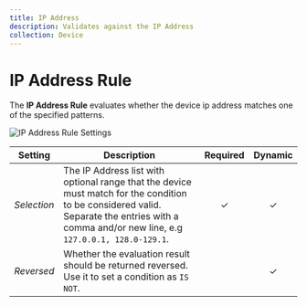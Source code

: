 ```yaml
---
title: IP Address
description: Validates against the IP Address
collection: Device
---
```


# IP Address Rule

<div class="tm-resource-icon">
    <!--@include: ./assets/rule-ip-address.svg-->
</div>

The **IP Address Rule** evaluates whether the device ip address matches one of the specified patterns.

![IP Address Rule Settings](./assets//rule-ip-address.webp)

| Setting     | Description                                                                                                                                                                                   | Required | Dynamic  |
| ----------- | --------------------------------------------------------------------------------------------------------------------------------------------------------------------------------------------- | :------: | :------: |
| _Selection_ | The IP Address list with optional range that the device must match for the condition to be considered valid. Separate the entries with a comma and/or new line, e.g `127.0.0.1, 128.0-129.1`. | &#x2713; | &#x2713; |
| _Reversed_  | Whether the evaluation result should be returned reversed. Use it to set a condition as `IS NOT`.                                                                                             |          | &#x2713; |

<!--@include: ./advanced-rule-settings-->
